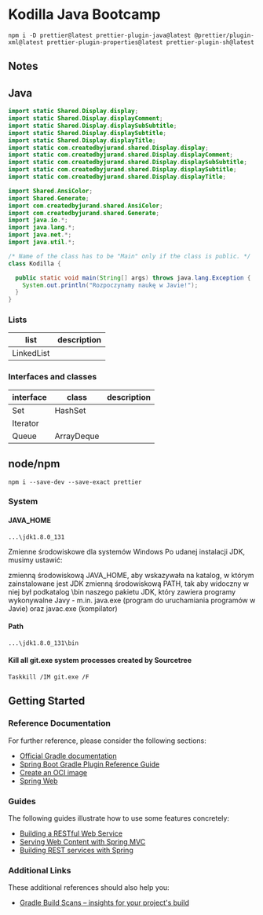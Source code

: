 # Kodilla Java Bootcamp

`npm i -D prettier@latest prettier-plugin-java@latest @prettier/plugin-xml@latest prettier-plugin-properties@latest prettier-plugin-sh@latest`

## Notes

## Java

```java
import static Shared.Display.display;
import static Shared.Display.displayComment;
import static Shared.Display.displaySubSubtitle;
import static Shared.Display.displaySubtitle;
import static Shared.Display.displayTitle;
import static com.createdbyjurand.shared.Display.display;
import static com.createdbyjurand.shared.Display.displayComment;
import static com.createdbyjurand.shared.Display.displaySubSubtitle;
import static com.createdbyjurand.shared.Display.displaySubtitle;
import static com.createdbyjurand.shared.Display.displayTitle;

import Shared.AnsiColor;
import Shared.Generate;
import com.createdbyjurand.shared.AnsiColor;
import com.createdbyjurand.shared.Generate;
import java.io.*;
import java.lang.*;
import java.net.*;
import java.util.*;

/* Name of the class has to be "Main" only if the class is public. */
class Kodilla {

  public static void main(String[] args) throws java.lang.Exception {
    System.out.println("Rozpoczynamy naukę w Javie!");
  }
}

```

### Lists

| list       | description |
| ---------- | ----------- |
| LinkedList |             |

### Interfaces and classes

| interface | class      | description |
| --------- | ---------- | ----------- |
| Set       | HashSet    |
| Iterator  |
| Queue     | ArrayDeque |

## node/npm

`npm i --save-dev --save-exact prettier`

### System

#### JAVA_HOME

`...\jdk1.8.0_131`

Zmienne środowiskowe dla systemów Windows
Po udanej instalacji JDK, musimy ustawić:

zmienną środowiskową JAVA_HOME, aby wskazywała na katalog, w którym zainstalowane jest JDK
zmienną środowiskową PATH, tak aby widoczny w niej był podkatalog \bin naszego pakietu JDK, który zawiera programy wykonywalne Javy - m.in. java.exe (program do uruchamiania programów w Javie) oraz javac.exe (kompilator)

#### Path

`...\jdk1.8.0_131\bin`

#### Kill all git.exe system processes created by Sourcetree

`Taskkill /IM git.exe /F`

## Getting Started

### Reference Documentation

For further reference, please consider the following sections:

- [Official Gradle documentation](https://docs.gradle.org)
- [Spring Boot Gradle Plugin Reference Guide](https://docs.spring.io/spring-boot/docs/2.5.5/gradle-plugin/reference/html/)
- [Create an OCI image](https://docs.spring.io/spring-boot/docs/2.5.5/gradle-plugin/reference/html/#build-image)
- [Spring Web](https://docs.spring.io/spring-boot/docs/2.5.5/reference/htmlsingle/#boot-features-developing-web-applications)

### Guides

The following guides illustrate how to use some features concretely:

- [Building a RESTful Web Service](https://spring.io/guides/gs/rest-service/)
- [Serving Web Content with Spring MVC](https://spring.io/guides/gs/serving-web-content/)
- [Building REST services with Spring](https://spring.io/guides/tutorials/bookmarks/)

### Additional Links

These additional references should also help you:

- [Gradle Build Scans – insights for your project's build](https://scans.gradle.com#gradle)
